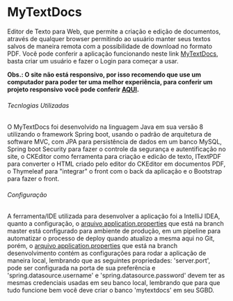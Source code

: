 # MyTextDocs
Editor de Texto para Web, que permite a criação e edição de documentos, através de qualquer browser permitindo ao usuário manter seus textos salvos de maneira remota com a possibilidade de download no formato PDF.
Você pode conferir a aplicação funcionando neste link [MyTextDocs](https://mytextdocs.herokuapp.com/Login), basta criar um usuário e fazer o Login para começar a usar.


**Obs.: O site não está responsivo, por isso recomendo que use um computador para poder ter uma melhor experiência, para conferir um projeto responsivo você pode conferir [AQUI](https://github.com/WendrikyCruz/PaginaResponsiva/blob/master/index.html).**

###### Tecnlogias Utilizadas
O MyTextDocs foi desenvolvido na linguagem Java em sua versão 8 utilizando o framework Spring boot, usando o padrão de arquitetura de software MVC, com JPA para persistência de dados em um banco MySQL, Spring boot Security para fazer o controle da segurança e autentificação no site, o CKEditor como ferramenta para criação e edicão de texto, ITextPDF para converter o HTML criado pelo editor do CKEditor em documentos PDF, o Thymeleaf para "integrar" o front com o back da aplicação e o Bootstrap para fazer o front.

###### Configuração
A ferramenta/IDE utilizada para desenvolver a aplicação foi a IntelliJ IDEA, quanto a configuração, o [arquivo application.properties](https://github.com/WendrikyCruz/MyTextDocs/blob/master/src/main/resources/application.properties) que está na branch master está configurado para ambiente de produção, em um pipeline para automatizar o processo de deploy quando atualizo a mesma aqui no Git, porém, o [arquivo application.properties](https://github.com/WendrikyCruz/MyTextDocs/blob/Desenvolvimento/src/main/resources/application.properties) que está na branch desenvolvimento contém as configurações para rodar a aplicação de maneira local, lembrando que as seguintes propriedades:
'server.port', pode ser configurada na porta de sua preferência e 'spring.datasource.username' e 'spring.datasource.password' devem ter as mesmas credenciais usadas em seu banco local, lembrando que para que tudo funcione bem você deve criar o banco 'mytextdocs' em seu SGBD.


